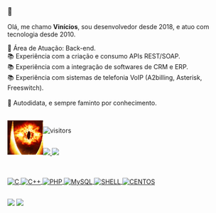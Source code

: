 ### 👋

Olá, me chamo **Vinícios**, sou desenvolvedor desde 2018, e atuo com tecnologia desde 2010.

💬 Área de Atuação: Back-end. <BR>
📚 Experiência com a criação e consumo APIs REST/SOAP. <BR>
📚 Experiência com a integração de softwares de CRM e ERP. <BR>
📚 Experiência com sistemas de telefonia VoIP (A2billing, Asterisk, Freeswitch). <BR><BR>
📒 Autodidata, e sempre faminto por conhecimento.

<br>

<img align="left" alt="GIF" src="https://github.com/Wyrv/Wyrv/blob/main/gifs/eye_saur.gif" width="80" />

![visitors](https://visitor-badge.glitch.me/badge?page_id=${Wyrv}.${435982003})

<br>

<div style="display: inline_block">
  <a href="https://github.com/Wyrv">
  <img height="140em" src="https://github-readme-stats.vercel.app/api?username=Wyrv&show_icons=true&theme=dracula&include_all_commits=true&count_private=true"/>
  <img height="140em" src="https://github-readme-stats.vercel.app/api/top-langs/?username=Wyrv&layout=compact&langs_count=3&theme=dracula"/>
</div>

<!-- INI
<div style="display: inline_block">
 <img 
  src="https://github-readme-stats.vercel.app/api/top-langs/?username=Wyrv&layout=compact&theme=tokyonight"
  height="140em"
 />

 <img  
  src="https://github-readme-stats.vercel.app/api?username=Wyrv&show_icons=true&theme=tokyonight&hide=stars,issues&custom_title=Git Status"  
  height="140em"
 />
</div>
FI -->
  
  ##
  
 <div style="display: inline_block"><br>
  <img align="center" alt="C" height="35" width="45" src="https://cdn.jsdelivr.net/gh/devicons/devicon/icons/c/c-plain.svg">
  <img align="center" alt="C++" height="35" width="45" src="https://cdn.jsdelivr.net/gh/devicons/devicon/icons/cplusplus/cplusplus-plain.svg">
  <img align="center" alt="PHP" height="35" width="45" src="https://cdn.jsdelivr.net/gh/devicons/devicon/icons/php/php-plain.svg">
  <img align="center" alt="MySQL" height="35" width="45" src="https://cdn.jsdelivr.net/gh/devicons/devicon/icons/mysql/mysql-original-wordmark.svg">
  <img align="center" alt="SHELL" height="35" width="45" src="https://cdn.jsdelivr.net/gh/devicons/devicon/icons/bash/bash-original.svg">
  <img align="center" alt="CENTOS" height="35" width="45" src="https://cdn.jsdelivr.net/gh/devicons/devicon/icons/centos/centos-original-wordmark.svg"">

 </div>
  
  ##
  
<div> 
  <a href = "mailto:contato@v.araujo1989@gmail.com"><img src="https://img.shields.io/badge/Gmail-D14836?style=for-the-badge&logo=gmail&logoColor=white" target="_blank"></a>
  <a href="https://www.linkedin.com/in/vinicios-araujo-8438a228/" target="_blank"><img src="https://img.shields.io/badge/-LinkedIn-%230077B5?style=for-the-badge&logo=linkedin&logoColor=white" target="_blank"></a> 
 
</div>
